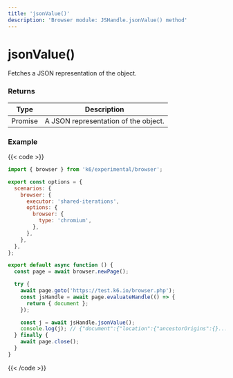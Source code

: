 ```yaml
---
title: 'jsonValue()'
description: 'Browser module: JSHandle.jsonValue() method'
---
```


# jsonValue()

Fetches a JSON representation of the object.

### Returns

| Type         | Description                          |
| ------------ | ------------------------------------ |
| Promise<any> | A JSON representation of the object. |

### Example

{{< code >}}

<!-- eslint-skip -->

```javascript
import { browser } from 'k6/experimental/browser';

export const options = {
  scenarios: {
    browser: {
      executor: 'shared-iterations',
      options: {
        browser: {
          type: 'chromium',
        },
      },
    },
  },
};

export default async function () {
  const page = await browser.newPage();

  try {
    await page.goto('https://test.k6.io/browser.php');
    const jsHandle = await page.evaluateHandle(() => {
      return { document };
    });

    const j = await jsHandle.jsonValue();
    console.log(j); // {"document":{"location":{"ancestorOrigins":{}...
  } finally {
    await page.close();
  }
}
```

{{< /code >}}
